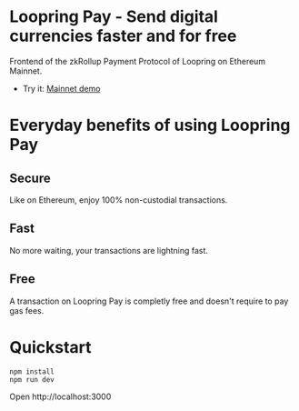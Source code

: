 # Loopring Pay - Send digital currencies faster and for free

Frontend of the zkRollup Payment Protocol of Loopring on Ethereum Mainnet.

- Try it: [Mainnet demo](https://nicemarcela.github.io/loopring-pay/)

# Everyday benefits of using Loopring Pay

## Secure

Like on Ethereum, enjoy 100% non-custodial transactions.

## Fast

No more waiting, your transactions are lightning fast.

## Free

A transaction on Loopring Pay is completly free and doesn't require to pay gas fees.

# Quickstart
```
npm install
npm run dev
```
Open http://localhost:3000
